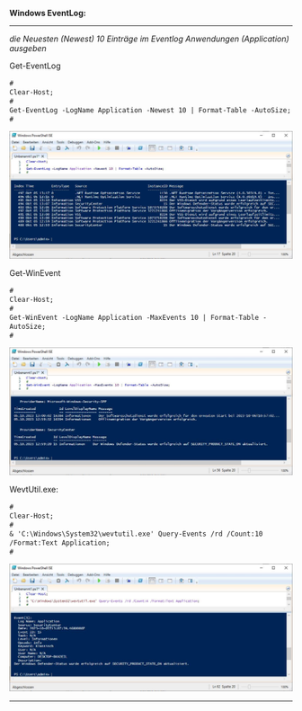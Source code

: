 **Windows EventLog:**

---

_die Neuesten (Newest) 10 Einträge im Eventlog Anwendungen (Application) ausgeben_

Get-EventLog

```
#
Clear-Host;
#
Get-EventLog -LogName Application -Newest 10 | Format-Table -AutoSize;
#
```

<img src="https://github.com/dr-woitschek/powershell/blob/main/Beispiele/EventLog/EventLog_10_Get-EventLog.jpg">

Get-WinEvent

```
#
Clear-Host;
#
Get-WinEvent -LogName Application -MaxEvents 10 | Format-Table -AutoSize;
#

```

<img src="https://github.com/dr-woitschek/powershell/blob/main/Beispiele/EventLog/EventLog_10_Get-WinEvent.jpg">

WevtUtil.exe:

```
#
Clear-Host;
#
& 'C:\Windows\System32\wevtutil.exe' Query-Events /rd /Count:10 /Format:Text Application;
#
```

<img src="https://github.com/dr-woitschek/powershell/blob/main/Beispiele/EventLog/EventLog_10_WevtUtil.exe.jpg">

---
